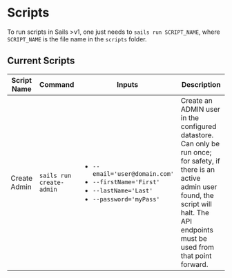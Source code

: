 # Scripts

To run scripts in Sails >v1, one just needs to `sails run SCRIPT_NAME`, where `SCRIPT_NAME` is the file name in the `scripts` folder.

## Current Scripts

Script Name     | Command | Inputs | Description
----------------|---------|--------|-----
Create Admin    | `sails run create-admin` | <ul><li>`--email='user@domain.com'`</li><li>`--firstName='First'`</li><li>`--lastName='Last'`</li><li>`--password='myPass'`</li> | Create an ADMIN user in the configured datastore. Can only be run once; for safety, if there is an active admin user found, the script will halt. The API endpoints must be used from that point forward.
